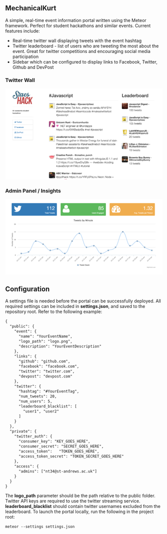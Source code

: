 ## MechanicalKurt
A simple, real-time event information portal written using the Meteor framework. Perfect for student hackathons and similar events. Current features include:

* Real-time twitter wall displaying tweets with the event hashtag
* Twitter leaderboard - list of users who are tweeting the most about the event. Great for twitter competitions and encouraging social media participation
* Sidebar which can be configured to display links to Facebook, Twitter, Github and DevPost

### Twitter Wall
![Screenshot](/Screenshot.png "Screenshot")

### Admin Panel / Insights
![Screenshot](/AdminScreenshot.png "Admin Panel")

## Configuration
A settings file is needed before the portal can be successfully deployed. All required settings can be included in **settings.json**, and saved to the repository root. Refer to the following example:

```
{
  "public": {
    "event": {
      "name": "YourEventName",
      "logo_path": "logo.png",
      "description": "YourEventDescription"
    },
    "links": {
      "github": "github.com",
      "facebook": "facebook.com",
      "twitter": "twitter.com",
      "devpost": "devpost.com"
    },
    "twitter": {
      "hashtag": "#YourEventTag",
      "num_tweets": 20,
      "num_users": 5,
      "leaderboard_blacklist": [
        "user1", "user2"
      ]
    }
  },
  "private": {
    "twitter_auth": {
      "consumer_key": "KEY_GOES_HERE",
      "consumer_secret": "SECRET_GOES_HERE",
      "access_token":	"TOKEN_GOES_HERE",
      "access_token_secret": "TOKEN_SECRET_GOES_HERE"
    },
    "access": {
      "admins": ["nt34@st-andrews.ac.uk"]
    }
  }
}
```

The **logo_path** parameter should be the path relative to the public folder. Twitter API keys are required to use the
twitter streaming service. **leaderboard_blacklist** should contain twitter usernames excluded from the leaderboard.
To launch the portal locally, run the following in the project root:

```
meteor --settings settings.json
```
